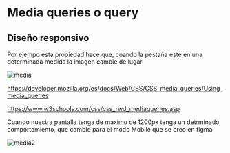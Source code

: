 <h1>Media queries o query</h1>
<h2>Diseño responsivo</h2>
<p>Por ejempo esta propiedad hace que, cuando la pestaña este en una determinada medida la imagen cambie de lugar.</p>

![media](https://github.com/user-attachments/assets/2e3c043f-3438-4c98-a8d6-2182837f7e53)

https://developer.mozilla.org/es/docs/Web/CSS/CSS_media_queries/Using_media_queries

https://www.w3schools.com/css/css_rwd_mediaqueries.asp

<p>Cuando nuestra pantalla tenga de maximo de 1200px tenga un detrminado comportamiento, que cambie para el modo Mobile que se creo en figma</p>

![media2](https://github.com/user-attachments/assets/8b2d1fac-00a2-48fe-b448-9b607c1f2ac2)
